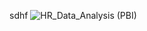 sdhf
![HR_Data_Analysis (PBI)](https://github.com/user-attachments/assets/537520d0-e9ab-461f-bab5-ab5f1e555d1d)
